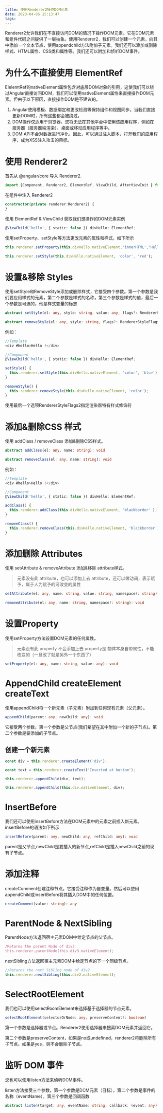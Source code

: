 ```yaml
---
title: 使用Renderer2操作DOM元素
date: 2023-04-06 15:13:47
tags:
---
```

Renderer2允许我们在不直接访问DOM的情况下操作DOM元素。它在DOM元素和组件代码之间提供了一层抽象。使用Renderer2，我们可以创建一个元素，向其中添加一个文本节点，使用appendchild方法附加子元素。我们还可以添加或删除样式、HTML属性、CSS类和属性等。我们还可以附加和侦听DOM事件。

# 为什么不直接使用 ElementRef

ElelemtRef的nativeElement属性包含对底层DOM对象的引用，这使我们可以绕过Angular直接访问DOM，我们可以使用nativeElement属性来直接操作DOM元素。但由于以下原因，直接操作DOM是不建议的。

1. Angular使用模板、数据绑定和更改检测等保持组件和视图同步。当我们直接更新DOM时，所有这些都会被绕过。
2. DOM操作仅适用于浏览器。您将无法在其他平台中使用该应用程序，例如在服务器（服务器端渲染）、桌面或移动应用程序等中。
3. DOM API不会对数据进行净化。因此，可以通过注入脚本，打开我们的应用程序，成为XSS注入攻击的目标。

# 使用 Renderer2

首先从  @angular/core 导入 Renderer2.

~~~ts
import {Component, Renderer2, ElementRef, ViewChild, AfterViewInit } from '@angular/core';
~~~

在组件中注入 Renderer2

~~~ts
constructor(private renderer:Renderer2) {
}
~~~
使用 ElementRef & ViewChild 获取我们想操作的DOM元素实例

~~~ts
@ViewChild('hello', { static: false }) divHello: ElementRef;
~~~

使用setProperty、setStyle等方法更改元素的属性和样式，如下所示
~~~ts
this.renderer.setProperty(this.divHello.nativeElement,'innerHTML',"Hello Angular")
 
this.renderer.setStyle(this.divHello.nativeElement, 'color', 'red');
~~~

# 设置&移除 Styles

使用setStyle和RemoveStyle添加或删除样式，它接受四个参数。第一个参数是我们要应用样式的元素，第二个参数是样式的名称，第三个参数是样式的值，最后一个参数是可选的，他是样式变量的标志
~~~ts
abstract setStyle(el: any, style: string, value: any, flags?: RendererStyleFlags2): void
 
abstract removeStyle(el: any, style: string, flags?: RendererStyleFlags2): void
~~~

例如：
~~~ts
//Template
<div #hello>Hello !</div>
 
//Component
@ViewChild('hello', { static: false }) divHello: ElementRef;
 
setStyle() {
  this.renderer.setStyle(this.divHello.nativeElement, 'color', 'blue');
}
 
removeStyle() {
  this.renderer.removeStyle(this.divHello.nativeElement, 'color');
}
~~~

使用最后一个选项RendererStyleFlags2指定渲染器特有样式修饰符

# 添加&删除CSS 样式

使用 addClass / removeClass 添加&删除CSS样式。

~~~ts
abstract addClass(el: any, name: string): void
 
abstract removeClass(el: any, name: string): void
~~~

例如：
~~~ts
//Template
<div #hello>Hello !</div>

//Component
@ViewChild('hello', { static: false }) divHello: ElementRef;
 
addClass() {
  this.renderer.addClass(this.divHello.nativeElement, 'blackborder' );
}
 
removeClass() {
  this.renderer.removeClass(this.divHello.nativeElement, 'blackborder');
}
~~~

# 添加删除 Attributes 

使用 setAttribute & removeAttribute 添加&移除 attribute样式。

> 元素没有此 attribute，也可以添加上去
> attribute，还可以做动词，表示赋予，属于人为赋予的可改变的属性
~~~ts
setAttribute(el: any, name: string, value: string, namespace?: string): void
 
removeAttribute(el: any, name: string, namespace?: string): void
~~~

# 设置Property
使用setProperty方法设置DOM元素的任何属性。

> 元素没有此 property 不会添加上去
> property是 物体本身自带属性，不能改变的（一旦改了就是另外一个东西了）

~~~ts
setProperty(el: any, name: string, value: any): void
~~~

# AppendChild createElement createText
使用appendChild将一个新元素（子元素）附加到任何现有元素（父元素）。

~~~ts
appendChild(parent: any, newChild: any): void
~~~
它接受两个参数。第一个参数是父节点(我们希望在其中附加一个新的子节点)。第二个参数是要添加的子节点。

## 创建一个新元素

~~~ts
const div = this.renderer.createElement('div');

const text = this.renderer.createText('Inserted at bottom');

this.renderer.appendChild(div, text);

this.renderer.appendChild(this.div.nativeElement, div);

~~~

# InsertBefore
我们还可以使用insertBefore方法在DOM元素中的元素之前插入新元素。insertBefore的语法如下所示
~~~ts
insertBefore(parent: any, newChild: any, refChild: any): void
~~~
parent是父节点,newChild是要插入的新节点,refChild是插入newChild之前的现有子节点。

# 添加注释

createComment创建注释节点。它接受注释作为自变量。然后可以使用appendChild或insertBefore将其插入DOM中的任何位置。
~~~ts
createComment(value: string): any
~~~

# ParentNode & NextSibling

ParentNode方法返回宿主元素DOM中给定节点的父节点。

~~~ts
/Returns the parent Node of div3
this.renderer.parentNode(this.div3.nativeElement);
~~~
nextSibling方法返回宿主元素DOM中给定节点的下一个同级节点。

~~~ts
//Returns the next Sibling node of div2
this.renderer.nextSibling(this.div2.nativeElement);
~~~

# SelectRootElement

我们也可以使用selectRoomElement来选择基于选择器的节点元素。

~~~ts
selectRootElement(selectorOrNode: any, preserveContent?: boolean)
~~~
第一个参数是选择器或节点。Renderer2使用选择器来搜索DOM元素并返回它。

第二个参数是preserveContent，如果是no或undefined，renderer2将删除所有子节点。如果是yes，则不会删除子节点。

# 监听 DOM 事件

您也可以使用listen方法来侦听DOM事件。

listen方法接受三个参数，第一个参数是DOM元素（目标），第二个参数是事件的名称（eventName），第三个参数是回调函数

~~~ts
abstract listen(target: any, eventName: string, callback: (event: any) => boolean | void): () => void
~~~
